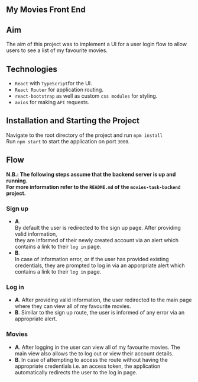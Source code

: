 ## My Movies Front End

## Aim
The aim of this project was to implement a UI for a user login flow to allow users to see a list of my favourite movies.

## Technologies
* `React` with `TypeScript`for the UI.
* `React Router` for application routing.
* `react-bootstrap` as well as custom `css modules` for styling.
* `axios` for making `API` requests.

## Installation and Starting the Project
Navigate to the root directory of the project and run `npm install`<br>
Run `npm start` to start the application on port `3000`. <br>

## Flow
**N.B.: The following steps assume that the backend server is up and running.<br> For more information refer to the `README.md` of the `movies-task-backend` project.**<br>
### Sign up
* **A**. <br>By default the user is redirected to the sign up page. After providing valid information,<br>they are informed of their newly created account via an alert which contains a link to their `log in` page. 
* **B**. <br>In case of information error, or if the user has provided existing credentials, they are prompted to log in via an apporpriate alert which contains a link to their `log in` page.<br>
### Log in<br>
* **A**. After providing valid information, the user redirected to the main page where they can view all of my favourite movies.
* **B**. Similar to the sign up route, the user is informed of any error via an appropriate alert.
### Movies <br>
* **A**. After logging in the user can view all of my favourite movies. The main view also allows the to log out or view their account details.
* **B**. In case of attempting to access the route without having the appropriate credentials i.e. an access token, the application automatically redirects the user to the log in page.
